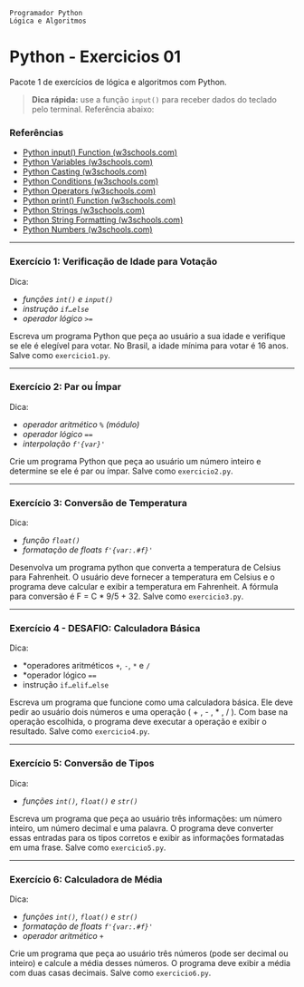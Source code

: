 ```
Programador Python
Lógica e Algoritmos
```

# Python - Exercicios 01

Pacote 1 de exercícios de lógica e algoritmos com Python.

> **Dica rápida:** use a função `input()` para receber dados do teclado pelo terminal. Referência abaixo:

### Referências

 - [Python input() Function (w3schools.com)](https://www.w3schools.com/python/ref_func_input.asp)
 - [Python Variables (w3schools.com)](https://www.w3schools.com/python/python_variables.asp)
 - [Python Casting (w3schools.com)](https://www.w3schools.com/python/python_casting.asp)
 - [Python Conditions (w3schools.com)](https://www.w3schools.com/python/python_conditions.asp)
 - [Python Operators (w3schools.com)](https://www.w3schools.com/python/python_operators.asp)
 - [Python print() Function (w3schools.com)](https://www.w3schools.com/python/ref_func_print.asp)
 - [Python Strings (w3schools.com)](https://www.w3schools.com/python/python_strings.asp)
 - [Python String Formatting (w3schools.com)](https://www.w3schools.com/python/python_string_formatting.asp)
 - [Python Numbers (w3schools.com)](https://www.w3schools.com/python/python_numbers.asp)

---
### Exercício 1: Verificação de Idade para Votação
Dica:
 - *funções `int()` e `input()`*
 - *instrução `if…else`*
 - *operador lógico `>=`*

Escreva um programa Python que peça ao usuário a sua idade e verifique se ele é elegível para votar. No Brasil, a idade mínima para votar é 16 anos. Salve como `exercicio1.py`.

---
### Exercício 2: Par ou Ímpar
Dica: 
 - *operador aritmético `%` (módulo)*
 - *operador lógico `==`*
 - *interpolação `f'{var}'`*

Crie um programa Python que peça ao usuário um número inteiro e determine se ele é par ou ímpar. Salve como `exercicio2.py`.

---
### Exercício 3: Conversão de Temperatura
Dica:
 - *função `float()`*
 - *formatação de floats `f'{var:.#f}'`*

Desenvolva um programa python que converta a temperatura de Celsius para Fahrenheit. O usuário deve fornecer a temperatura em Celsius e o programa deve calcular e exibir a temperatura em Fahrenheit. A fórmula para conversão é  F = C * 9/5 + 32.  Salve como `exercicio3.py`.

---
### Exercício 4 - DESAFIO: Calculadora Básica
Dica:
 - *operadores aritméticos `+`, `-`, `*` e `/`
 - *operador lógico `==`
 - instrução `if…elif…else` 

Escreva um programa que funcione como uma calculadora básica. Ele deve pedir ao usuário dois números e uma operação ( + ,  - ,  * ,  / ). Com base na operação escolhida, o programa deve executar a operação e exibir o resultado. Salve como `exercicio4.py`.

---
### Exercício 5: Conversão de Tipos
Dica: 
 - *funções `int()`, `float()` e `str()`*

Escreva um programa que peça ao usuário três informações: um número inteiro, um número decimal e uma palavra. O programa deve converter essas entradas para os tipos corretos e exibir as informações formatadas em uma frase.  Salve como `exercicio5.py`.

---
### Exercício 6: Calculadora de Média
Dica:
 - *funções `int()`, `float()` e `str()`*
 - *formatação de floats `f'{var:.#f}'`*
 - *operador aritmético `+`*

Crie um programa que peça ao usuário três números (pode ser decimal ou inteiro) e calcule a média desses números. O programa deve exibir a média com duas casas decimais. Salve como `exercicio6.py`.
